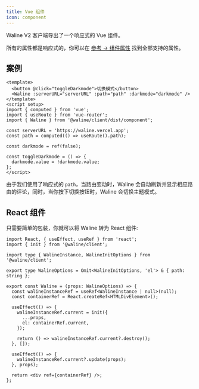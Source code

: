 ```yaml
---
title: Vue 组件
icon: component
---
```


Waline V2 客户端导出了一个响应式的 Vue 组件。

所有的属性都是响应式的，你可以在 [参考 → 组件属性](../../reference/component.md) 找到全部支持的属性。

<!-- more -->

## 案例

```vue
<template>
  <button @click="toggleDarkmode">切换模式</button>
  <Waline :serverURL="serverURL" :path="path" :darkmode="darkmode" />
</template>
<script setup>
import { computed } from 'vue';
import { useRoute } from 'vue-router';
import { Waline } from '@waline/client/dist/component';

const serverURL = 'https://waline.vercel.app';
const path = computed(() => useRoute().path);

const darkmode = ref(false);

const toggleDarkmode = () => {
  darkmode.value = !darkmode.value;
};
</script>
```

由于我们使用了响应式的 `path`，当路由变动时，Waline 会自动刷新并显示相应路由的评论，同时，当你按下切换按钮时，Waline 会切换主题模式。

## React 组件

只需要简单的包装，你就可以将 Waline 转为 React 组件:

```tsx
import React, { useEffect, useRef } from 'react';
import { init } from '@waline/client';

import type { WalineInstance, WalineInitOptions } from '@waline/client';

export type WalineOptions = Omit<WalineInitOptions, 'el'> & { path: string };

export const Waline = (props: WalineOptions) => {
  const walineInstanceRef = useRef<WalineInstance | null>(null);
  const containerRef = React.createRef<HTMLDivElement>();

  useEffect(() => {
    walineInstanceRef.current = init({
      ...props,
      el: containerRef.current,
    });

    return () => walineInstanceRef.current?.destroy();
  }, []);

  useEffect(() => {
    walineInstanceRef.current?.update(props);
  }, props);

  return <div ref={containerRef} />;
};
```
